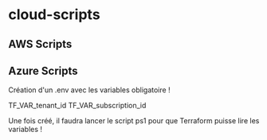 # cloud-scripts


## AWS Scripts
## Azure Scripts



Création d'un .env avec les variables obligatoire !

TF_VAR_tenant_id
TF_VAR_subscription_id 


Une fois créé, il faudra lancer le script ps1 pour que Terraform puisse lire les variables !

